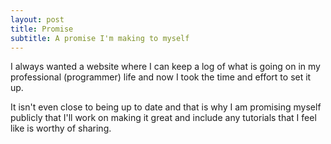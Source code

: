 ```yaml
---
layout: post
title: Promise
subtitle: A promise I'm making to myself
---
```


I always wanted a website where I can keep a log of what is going on in my professional (programmer) life and now I took the time and effort to set it up.

It  isn't even close to being up to date and that is why I am promising myself publicly that I'll work on making it great and include any tutorials that I feel like is worthy of sharing.